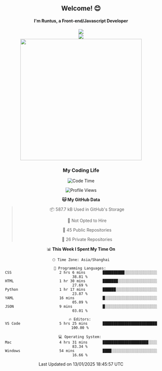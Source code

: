 

<div align="center">
    <div>    
        <h2>Welcome! 😊</h2>
        <h4> I'm Runtus, a Front-end/Javascript Developer</h4>
        <a href="https://github.com/antvis/g2">
            <img src="https://img.shields.io/endpoint?url=https://awards.antv.vision/runtus-g2-contributor.json" />
        </a>
    </div>
    <img style="width=100%" src="https://github.com/user-attachments/assets/96bbb592-d82f-4a25-bfe7-39362c279943"> </img>
</div>


<div align="center">
<img src="https://github-readme-stats.vercel.app/api?username=Runtus&show_icons=true&theme=tokyonight" width=400 />
</div>

<div align="center">
<h3>My Coding Life</h3>

<!--START_SECTION:waka-->
![Code Time](http://img.shields.io/badge/Code%20Time-377%20hrs%2045%20mins-blue)

![Profile Views](http://img.shields.io/badge/Profile%20Views-0-blue)

**🐱 My GitHub Data** 

> 📦 587.7 kB Used in GitHub's Storage 
 > 
> 🚫 Not Opted to Hire
 > 
> 📜 45 Public Repositories 
 > 
> 🔑 26 Private Repositories 
 > 
📊 **This Week I Spent My Time On** 

```text
🕑︎ Time Zone: Asia/Shanghai

💬 Programming Languages: 
CSS                      2 hrs 6 mins        ██████████░░░░░░░░░░░░░░░   38.81 % 
HTML                     1 hr 30 mins        ███████░░░░░░░░░░░░░░░░░░   27.69 % 
Python                   1 hr 17 mins        ██████░░░░░░░░░░░░░░░░░░░   23.87 % 
YAML                     16 mins             █░░░░░░░░░░░░░░░░░░░░░░░░   05.09 % 
JSON                     9 mins              █░░░░░░░░░░░░░░░░░░░░░░░░   03.01 % 

🔥 Editors: 
VS Code                  5 hrs 25 mins       █████████████████████████   100.00 % 

💻 Operating System: 
Mac                      4 hrs 31 mins       █████████████████████░░░░   83.34 % 
Windows                  54 mins             ████░░░░░░░░░░░░░░░░░░░░░   16.66 % 
```


 Last Updated on 13/01/2025 18:45:57 UTC
<!--END_SECTION:waka-->
</div>
